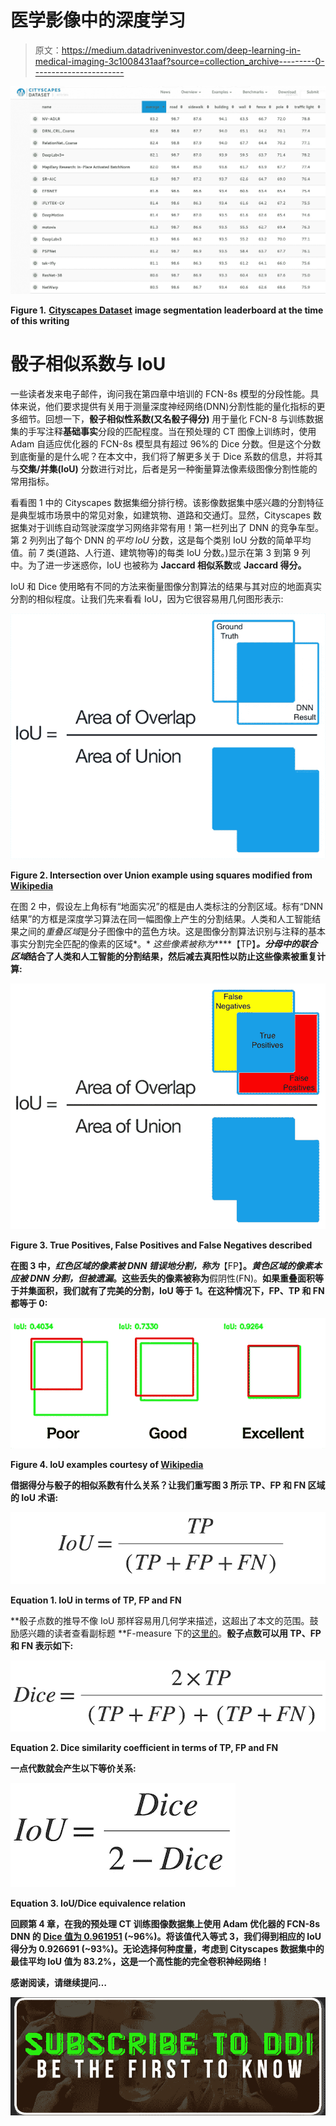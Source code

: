 # 医学影像中的深度学习

> 原文：<https://medium.datadriveninvestor.com/deep-learning-in-medical-imaging-3c1008431aaf?source=collection_archive---------0----------------------->

![](img/c1d0311fb71b6345dc3ddb2a04b63609.png)

**Figure 1\.** [**Cityscapes Dataset**](https://www.cityscapes-dataset.com/) **image segmentation leaderboard at the time of this writing**

# 骰子相似系数与 IoU

一些读者发来电子邮件，询问我在第四章中培训的 FCN-8s 模型的分段性能。具体来说，他们要求提供有关用于测量深度神经网络(DNN)分割性能的量化指标的更多细节。回想一下，**骰子相似性系数(**又名**骰子得分)** 用于量化 FCN-8 与训练数据集的手写注释**基础事实**分段的匹配程度。当在预处理的 CT 图像上训练时，使用 Adam 自适应优化器的 FCN-8s 模型具有超过 96%的 Dice 分数。但是这个分数到底衡量的是什么呢？在本文中，我们将了解更多关于 Dice 系数的信息，并将其与**交集/并集(IoU)** 分数进行对比，后者是另一种衡量算法像素级图像分割性能的常用指标。

看看图 1 中的 Cityscapes 数据集细分排行榜。该影像数据集中感兴趣的分割特征是典型城市场景中的常见对象，如建筑物、道路和交通灯。显然，Cityscapes 数据集对于训练自动驾驶深度学习网络非常有用！第一栏列出了 DNN 的竞争车型。第 2 列列出了每个 DNN 的*平均 IoU* 分数，这是每个类别 IoU 分数的简单平均值。前 7 类(道路、人行道、建筑物等)的每类 IoU 分数。)显示在第 3 到第 9 列中。为了进一步迷惑你，IoU 也被称为 **Jaccard 相似系数**或 **Jaccard 得分。**

IoU 和 Dice 使用略有不同的方法来衡量图像分割算法的结果与其对应的地面真实分割的相似程度。让我们先来看看 IoU，因为它很容易用几何图形表示:

![](img/8937f944ba50bb2d8f5ac0f5851a45d9.png)

**Figure 2\. Intersection over Union example using squares modified from** [**Wikipedia**](https://en.wikipedia.org/wiki/Jaccard_index#/media/File:Intersection_over_Union_-_visual_equation.png)

在图 2 中，假设左上角标有“地面实况”的框是由人类标注的分割区域。标有“DNN 结果”的方框是深度学习算法在同一幅图像上产生的分割结果。人类和人工智能结果之间的*重叠区域*是分子图像中的蓝色方块。这是图像分割算法识别与注释的基本事实分割完全匹配的像素的区域*。* *这些像素被称为*****【TP】***。*分母中的*联合区域*结合了人类和人工智能的分割结果，然后减去真阳性以防止这些像素被重复计算:**

**![](img/93710dc540a835f77eada2f95a02fd46.png)**

****Figure 3\. True Positives, False Positives and False Negatives described****

**在图 3 中，*红色区域的像素被 DNN 错误地分割，称为***【FP】**。*黄色区域的像素本应被 DNN 分割，但被遗漏*。这些丢失的像素被称为**假阴性(FN)。**如果重叠面积等于并集面积，我们就有了完美的分割，IoU 等于 1。在这种情况下，FP、TP 和 FN 都等于 0:**

**![](img/1dc9ba81a92aaa43b112dc221f1ba525.png)**

****Figure 4\. IoU examples courtesy of** [**Wikipedia**](https://en.wikipedia.org/wiki/Jaccard_index#/media/File:Intersection_over_Union_-_poor,_good_and_excellent_score.png)**

**借据得分与骰子的相似系数有什么关系？让我们重写图 3 所示 TP、FP 和 FN 区域的 IoU 术语:**

**![](img/640dbde14c455042a0f71849e7fc4d01.png)**

****Equation 1\. IoU in terms of TP, FP and FN****

**骰子点数的推导不像 IoU 那样容易用几何学来描述，这超出了本文的范围。鼓励感兴趣的读者查看副标题 **F-measure 下的[这里的](https://en.wikipedia.org/wiki/Precision_and_recall)。**骰子点数可以用 TP、FP 和 FN 表示如下:**

**![](img/e6cce7a2f9e1d1d57a8f6602b84f6d3a.png)**

****Equation 2\. Dice similarity coefficient in terms of TP, FP and FN****

**一点代数就会产生以下等价关系:**

**![](img/ae379b82ef4c13b2f8cc37e6f10d14c1.png)**

****Equation 3\. IoU/Dice equivalence relation****

**回顾第 4 章，在我的预处理 CT 训练图像数据集上使用 Adam 优化器的 FCN-8s DNN 的 [Dice 值为 0.961951](https://medium.com/@nigel.m.parsad/deep-learning-in-medical-imaging-b2b664540f97) (~96%)。将该值代入等式 3，我们得到相应的 IoU 得分为 0.926691 (~93%)。无论选择何种度量，考虑到 Cityscapes 数据集中的最佳平均 IoU 值为 83.2%，这是一个高性能的完全卷积神经网络！**

**感谢阅读，请继续提问…**

**[![](img/def0c6e14716b2643ecfc53640b95d1b.png)](http://eepurl.com/dw5NFP)**
